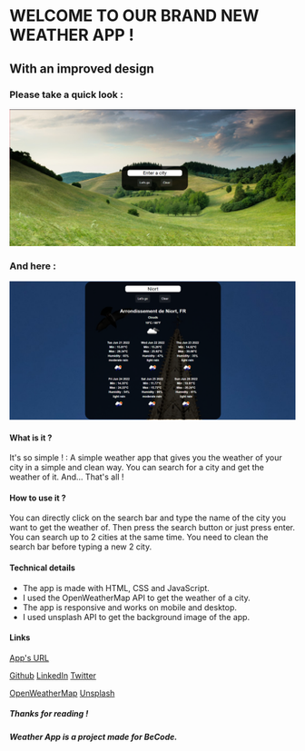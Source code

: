 # WELCOME TO OUR BRAND NEW WEATHER APP !

## **With an improved design**

### Please take a quick look :

![app design](./images/app-1.png)

### And here : 

![app design active](./images/app-2.png)

#### What is it ?

It's so simple ! : A simple weather app that gives you the weather of your city in a simple and clean way.
You can search for a city and get the weather of it. And... That's all !

#### How to use it ?

You can directly click on the search bar and type the name of the city you want to get the weather of.
Then press the search button or just press enter.
You can search up to 2 cities at the same time.
You need to clean the search bar before typing a new 2 city.

#### Technical details

- The app is made with HTML, CSS and JavaScript.
- I used the OpenWeatherMap API to get the weather of a city.
- The app is responsive and works on mobile and desktop.
- I used unsplash API to get the background image of the app.

#### Links

[App's URL](https://kiks4000.github.io/weather-app/)

[Github](https://github.com/Kiks4000)
[LinkedIn](https://www.linkedin.com/in/kevinkiks/)
[Twitter](https://twitter.com/KiksOnTwitch)

[OpenWeatherMap](https://openweathermap.org/)
[Unsplash](https://unsplash.com/)

##### Thanks for reading !
##### Weather App is a project made for BeCode.
